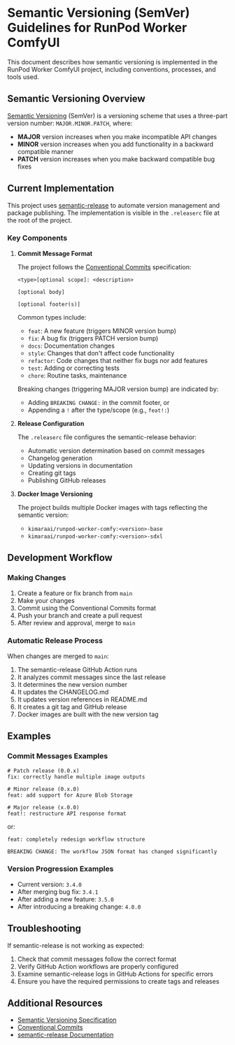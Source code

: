 # Semantic Versioning (SemVer) Guidelines for RunPod Worker ComfyUI

This document describes how semantic versioning is implemented in the RunPod Worker ComfyUI project, including conventions, processes, and tools used.

## Semantic Versioning Overview

[Semantic Versioning](https://semver.org/) (SemVer) is a versioning scheme that uses a three-part version number: `MAJOR.MINOR.PATCH`, where:

- **MAJOR** version increases when you make incompatible API changes
- **MINOR** version increases when you add functionality in a backward compatible manner
- **PATCH** version increases when you make backward compatible bug fixes

## Current Implementation

This project uses [semantic-release](https://github.com/semantic-release/semantic-release) to automate version management and package publishing. The implementation is visible in the `.releaserc` file at the root of the project.

### Key Components

1. **Commit Message Format**

   The project follows the [Conventional Commits](https://www.conventionalcommits.org/) specification:

   ```
   <type>[optional scope]: <description>

   [optional body]

   [optional footer(s)]
   ```

   Common types include:
   - `feat`: A new feature (triggers MINOR version bump)
   - `fix`: A bug fix (triggers PATCH version bump)
   - `docs`: Documentation changes
   - `style`: Changes that don't affect code functionality
   - `refactor`: Code changes that neither fix bugs nor add features
   - `test`: Adding or correcting tests
   - `chore`: Routine tasks, maintenance

   Breaking changes (triggering MAJOR version bump) are indicated by:
   - Adding `BREAKING CHANGE:` in the commit footer, or
   - Appending a `!` after the type/scope (e.g., `feat!:`)

2. **Release Configuration**

   The `.releaserc` file configures the semantic-release behavior:
   - Automatic version determination based on commit messages
   - Changelog generation
   - Updating versions in documentation
   - Creating git tags
   - Publishing GitHub releases

3. **Docker Image Versioning**

   The project builds multiple Docker images with tags reflecting the semantic version:
   - `kimaraai/runpod-worker-comfy:<version>-base`
   - `kimaraai/runpod-worker-comfy:<version>-sdxl`

## Development Workflow

### Making Changes

1. Create a feature or fix branch from `main`
2. Make your changes
3. Commit using the Conventional Commits format
4. Push your branch and create a pull request
5. After review and approval, merge to `main`

### Automatic Release Process

When changes are merged to `main`:

1. The semantic-release GitHub Action runs
2. It analyzes commit messages since the last release
3. It determines the new version number
4. It updates the CHANGELOG.md
5. It updates version references in README.md
6. It creates a git tag and GitHub release
7. Docker images are built with the new version tag

## Examples

### Commit Messages Examples

```
# Patch release (0.0.x)
fix: correctly handle multiple image outputs

# Minor release (0.x.0)
feat: add support for Azure Blob Storage

# Major release (x.0.0)
feat!: restructure API response format
```

or:

```
feat: completely redesign workflow structure

BREAKING CHANGE: The workflow JSON format has changed significantly
```

### Version Progression Examples

- Current version: `3.4.0`
- After merging bug fix: `3.4.1`
- After adding a new feature: `3.5.0`
- After introducing a breaking change: `4.0.0`

## Troubleshooting

If semantic-release is not working as expected:

1. Check that commit messages follow the correct format
2. Verify GitHub Action workflows are properly configured
3. Examine semantic-release logs in GitHub Actions for specific errors
4. Ensure you have the required permissions to create tags and releases

## Additional Resources

- [Semantic Versioning Specification](https://semver.org/)
- [Conventional Commits](https://www.conventionalcommits.org/)
- [semantic-release Documentation](https://semantic-release.gitbook.io/semantic-release/)